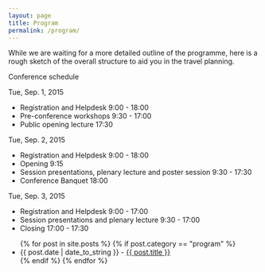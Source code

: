 ```yaml
---
layout: page
title: Program
permalink: /program/
---
```


While we are waiting for a more detailed outline of the programme,
here is a rough sketch of the overall structure to aid you in the
travel planning.

Conference schedule

Tue, Sep. 1, 2015

 -  Registration and Helpdesk 9:00 - 18:00
 -  Pre-conference workshops  9:30 - 17:00
 -  Public opening lecture   17:30

Tue, Sep. 2, 2015

 -  Registration and Helpdesk 9:00 - 18:00
 -  Opening                   9:15
 -  Session presentations, plenary lecture and poster session  9:30 - 17:30
 -  Conference Banquet       18:00
  
Tue, Sep. 3, 2015  

 -  Registration and Helpdesk 9:00 - 17:00
 -  Session presentations and plenary lecture  9:30 - 17:00
 -  Closing                  17:00 - 17:30
  

<div id="posts">
  <ul>
    {% for post in site.posts %}
	{% if post.category == "program" %}
      <li><span>{{ post.date | date_to_string }}</span> - <a href="{{ site.baseurl }}{{ post.url }}">{{ post.title }}</a></li>
	{% endif %}    
{% endfor %}
  </ul>
</div>

